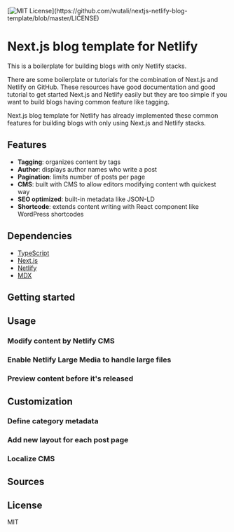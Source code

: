 [![MIT License](https://img.shields.io/apm/l/atomic-design-ui.svg?)](https://github.com/wutali/nextjs-netlify-blog-template/blob/master/LICENSE)

# Next.js blog template for Netlify

This is a boilerplate for building blogs with only Netlify stacks.

There are some boilerplate or tutorials for the combination of Next.js and Netlify on GitHub.
These resources have good documentation and good tutorial to get started Next.js and Netlify easily
but they are too simple if you want to build blogs having common feature like tagging.

Next.js blog template for Netlify has already implemented these common features for building
blogs with only using Next.js and Netlify stacks.

## Features

- **Tagging**: organizes content by tags
- **Author**: displays author names who write a post
- **Pagination**: limits number of posts per page
- **CMS**: built with CMS to allow editors modifying content wth quickest way
- **SEO optimized**: built-in metadata like JSON-LD
- **Shortcode**: extends content writing with React component like WordPress shortcodes

## Dependencies

- [TypeScript](https://www.typescriptlang.org/)
- [Next.js](https://nextjs.org/)
- [Netlify](https://www.netlify.com/)
- [MDX](https://mdxjs.com/)

## Getting started

## Usage

### Modify content by Netlify CMS

### Enable Netlify Large Media to handle large files

### Preview content before it's released

## Customization

### Define category metadata

### Add new layout for each post page

### Localize CMS

## Sources

## License

MIT
